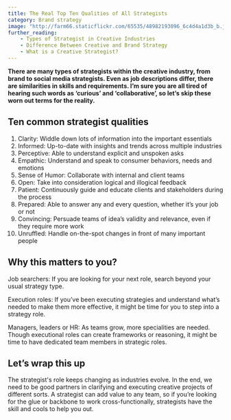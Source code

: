 ```yaml
---
title: The Real Top Ten Qualities of All Strategists 
category: Brand strategy
image: "http://farm66.staticflickr.com/65535/48982193096_6c4d4a1d3b_b.jpg"
further_reading:
    - Types of Strategist in Creative Industries
    - Difference Between Creative and Brand Strategy
    - What is a Creative Strategist?
---
```


**There are many types of strategists within the creative industry, from brand to social media strategists. Even as job descriptions differ, there are similarities in skills and requirements. I’m sure you are all tired of hearing such words as ‘curious’ and ‘collaborative’, so let’s skip these worn out terms for the reality.** 

## Ten common strategist qualities

1. Clarity: Widdle down lots of information into the important essentials
2. Informed: Up-to-date with insights and trends across multiple industries 
3. Perceptive: Able to understand explicit and unspoken asks
4. Empathic: Understand and speak to consumer behaviors, needs and emotions 
5. Sense of Humor: Collaborate with internal and client teams
6. Open: Take into consideration logical and illogical feedback
7. Patient: Continuously guide and educate clients and stakeholders during the process 
8. Prepared: Able to answer any and every question, whether it’s your job or not
9. Convincing: Persuade teams of idea’s validity and relevance, even if they require more work
10. Unruffled: Handle on-the-spot changes in front of many important people

## Why this matters to you?

Job searchers: If you are looking for your next role, search beyond your usual strategy type.

Execution roles: If you’ve been executing strategies and understand what’s needed to make them more effective, it might be time for you to step into a strategy role.

Managers, leaders or HR: As teams grow, more specialities are needed. Though executional roles can create frameworks or reasoning, it might be time to have dedicated team members in strategic roles.

## Let’s wrap this up

The strategist's role keeps changing as industries evolve. In the end, we need to be good partners in clarifying and executing creative projects of different sorts. A strategist can add value to any team, so if you’re looking for the glue or backbone to work cross-functionally, strategists have the skill and cools to help you out.
